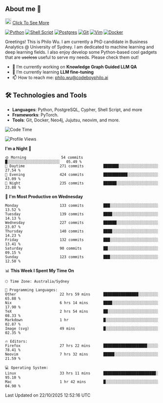 ## About me 🤗

<a href="#"><img src="https://media.giphy.com/media/hvRJCLFzcasrR4ia7z/giphy.gif" width="20px" height="20px"></a> [Click To See More](https://codeboyphilo.github.io)

[![Python](https://img.shields.io/badge/python-3670A0?style=for-the-badge&logo=python&logoColor=ffdd54)](#)
[![Shell Script](https://img.shields.io/badge/shell_script-%23121011.svg?style=for-the-badge&logo=gnu-bash&logoColor=white)](#)
[![Postgres](https://img.shields.io/badge/postgres-%23316192.svg?style=for-the-badge&logo=postgresql&logoColor=white)](#)
[![Git](https://img.shields.io/badge/git-%23F05033.svg?style=for-the-badge&logo=git&logoColor=white)](#)
[![Vim](https://img.shields.io/badge/VIM-%2311AB00.svg?style=for-the-badge&logo=vim&logoColor=white)](#)
[![Docker](https://img.shields.io/badge/docker-%230db7ed.svg?style=for-the-badge&logo=docker&logoColor=white)](#)

Greetings! This is Philo Wu. I am currently a PhD candidate in Business Analytics \@ University of Sydney. I am dedicated to machine learning and deep learning fields. I also enjoy develop some Python-based cool gadgets that are ~~useless~~ useful to serve my needs. Please check them out!

- 🔭 I’m currently working on **Knowledge Graph Guided LLM QA**
- 🌱 I’m currently learning **LLM fine-tuning**
- 📫 How to reach me: philo.wu@codeboyphilo.ai

## 🛠 Technologies and Tools
- **Languages**: Python, PostgreSQL, Cypher, Shell Script, and more
- **Frameworks**: PyTorch.
- **Tools**: Git, Docker, Neo4j, Jujutsu, neovim, and more.

<!--START_SECTION:waka-->
![Code Time](http://img.shields.io/badge/Code%20Time-1%2C223%20hrs%202%20mins-blue)

![Profile Views](http://img.shields.io/badge/Profile%20Views-0-blue)

**I'm a Night 🦉** 

```text
🌞 Morning                54 commits          █░░░░░░░░░░░░░░░░░░░░░░░░   05.49 % 
🌆 Daytime                271 commits         ███████░░░░░░░░░░░░░░░░░░   27.54 % 
🌃 Evening                424 commits         ███████████░░░░░░░░░░░░░░   43.09 % 
🌙 Night                  235 commits         ██████░░░░░░░░░░░░░░░░░░░   23.88 % 
```
📅 **I'm Most Productive on Wednesday** 

```text
Monday                   133 commits         ███░░░░░░░░░░░░░░░░░░░░░░   13.52 % 
Tuesday                  139 commits         ████░░░░░░░░░░░░░░░░░░░░░   14.13 % 
Wednesday                227 commits         ██████░░░░░░░░░░░░░░░░░░░   23.07 % 
Thursday                 140 commits         ████░░░░░░░░░░░░░░░░░░░░░   14.23 % 
Friday                   132 commits         ███░░░░░░░░░░░░░░░░░░░░░░   13.41 % 
Saturday                 90 commits          ██░░░░░░░░░░░░░░░░░░░░░░░   09.15 % 
Sunday                   123 commits         ███░░░░░░░░░░░░░░░░░░░░░░   12.50 % 
```


📊 **This Week I Spent My Time On** 

```text
🕑︎ Time Zone: Australia/Sydney

💬 Programming Languages: 
Other                    22 hrs 59 mins      ████████████████░░░░░░░░░   65.88 % 
Nix                      6 hrs 14 mins       ████░░░░░░░░░░░░░░░░░░░░░   17.90 % 
TeX                      2 hrs 54 mins       ██░░░░░░░░░░░░░░░░░░░░░░░   08.33 % 
Markdown                 1 hr                █░░░░░░░░░░░░░░░░░░░░░░░░   02.87 % 
Image (svg)              49 mins             █░░░░░░░░░░░░░░░░░░░░░░░░   02.35 % 

🔥 Editors: 
Firefox                  27 hrs 22 mins      ████████████████████░░░░░   78.41 % 
Neovim                   7 hrs 32 mins       █████░░░░░░░░░░░░░░░░░░░░   21.59 % 

💻 Operating System: 
Linux                    33 hrs 11 mins      ████████████████████████░   95.10 % 
Mac                      1 hr 42 mins        █░░░░░░░░░░░░░░░░░░░░░░░░   04.90 % 
```


 Last Updated on 22/10/2025 12:52:16 UTC
<!--END_SECTION:waka-->
